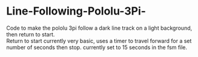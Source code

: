 # Line-Following-Pololu-3Pi-
Code to make the pololu 3pi follow a dark line track on a light background, then return to start.
<br>
Return to start currently very basic, uses a timer to travel forward for a set number of seconds then stop. currently set to 15 seconds in the fsm file.
